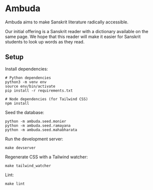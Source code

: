 Ambuda
======

Ambuda aims to make Sanskrit literature radically accessible.

Our initial offering is a Sanskrit reader with a dictionary available on the
same page. We hope that this reader will make it easier for Sanskrit students
to look up words as they read.


Setup
-----

Install dependencies:

    # Python dependencies
    python3 -m venv env
    source env/bin/activate
    pip install -r requirements.txt

    # Node dependencies (for Tailwind CSS)
    npm install

Seed the database:

    python -m ambuda.seed.monier
    python -m ambuda.seed.ramayana
    python -m ambuda.seed.mahabharata

Run the development server:

    make devserver

Regenerate CSS with a Tailwind watcher:

    make tailwind_watcher

Lint:

    make lint
